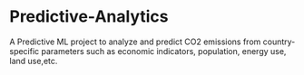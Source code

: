 # Predictive-Analytics
A Predictive ML project to analyze and predict CO2 emissions from country-specific parameters such as economic indicators, population, energy use, land use,etc.
